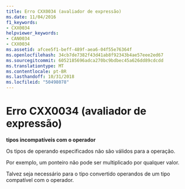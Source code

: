```yaml
---
title: Erro CXX0034 (avaliador de expressão)
ms.date: 11/04/2016
f1_keywords:
- CXX0034
helpviewer_keywords:
- CAN0034
- CXX0034
ms.assetid: afcee5f1-beff-489f-aea6-04f55e76364f
ms.openlocfilehash: 34cb7de7382f43d41ab8f92343b4ae57eee2ed67
ms.sourcegitcommit: 6052185696adca270bc9bdbec45a626dd89cdcdd
ms.translationtype: MT
ms.contentlocale: pt-BR
ms.lasthandoff: 10/31/2018
ms.locfileid: "50498078"
---
```

# <a name="expression-evaluator-error-cxx0034"></a>Erro CXX0034 (avaliador de expressão)

**tipos incompatíveis com o operador**

Os tipos de operando especificados não são válidos para a operação.

Por exemplo, um ponteiro não pode ser multiplicado por qualquer valor.

Talvez seja necessário para o tipo convertido operandos de um tipo compatível com o operador.